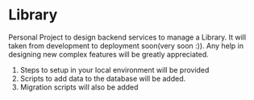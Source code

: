 # Library
Personal Project to design backend services to manage a Library. It will taken from development to deployment soon(very soon :)).
Any help in designing new complex features will be greatly appreciated. 

1. Steps to setup in your local environment will be provided
2. Scripts to add data to the database will be added.
3. Migration scripts will also be added
